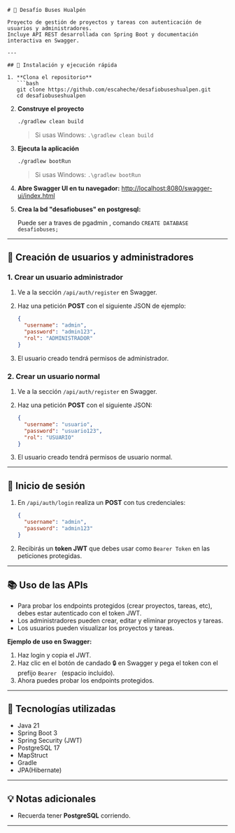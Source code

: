````
# 🚌 Desafío Buses Hualpén

Proyecto de gestión de proyectos y tareas con autenticación de usuarios y administradores.  
Incluye API REST desarrollada con Spring Boot y documentación interactiva en Swagger.

---

## 🚀 Instalación y ejecución rápida

1. **Clona el repositorio**
   ```bash
   git clone https://github.com/escaheche/desafiobuseshualpen.git
   cd desafiobuseshualpen
````

2. **Construye el proyecto**

   ```bash
   ./gradlew clean build
   ```

   > Si usas Windows:
   > `.\gradlew clean build`

3. **Ejecuta la aplicación**

   ```bash
   ./gradlew bootRun
   ```

   > Si usas Windows:
   > `.\gradlew bootRun`

4. **Abre Swagger UI en tu navegador:**
   [http://localhost:8080/swagger-ui/index.html](http://localhost:8080/swagger-ui/index.html)

5. **Crea la bd "desafiobuses" en postgresql:**
   
   Puede ser a traves de pgadmin , comando
   ```CREATE DATABASE desafiobuses;```

---

## 👤 Creación de usuarios y administradores

### 1. Crear un usuario administrador

1. Ve a la sección `/api/auth/register` en Swagger.
2. Haz una petición **POST** con el siguiente JSON de ejemplo:

   ```json
   {
     "username": "admin",
     "password": "admin123",
     "rol": "ADMINISTRADOR"
   }
   ```
3. El usuario creado tendrá permisos de administrador.

### 2. Crear un usuario normal

1. Ve a la sección `/api/auth/register` en Swagger.
2. Haz una petición **POST** con el siguiente JSON:

   ```json
   {
     "username": "usuario",
     "password": "usuario123",
     "rol": "USUARIO"
   }
   ```
3. El usuario creado tendrá permisos de usuario normal.

---

## 🔑 Inicio de sesión

1. En `/api/auth/login` realiza un **POST** con tus credenciales:

   ```json
   {
     "username": "admin",
     "password": "admin123"
   }
   ```
2. Recibirás un **token JWT** que debes usar como `Bearer Token` en las peticiones protegidas.

---

## 📚 Uso de las APIs

* Para probar los endpoints protegidos (crear proyectos, tareas, etc), debes estar autenticado con el token JWT.
* Los administradores pueden crear, editar y eliminar proyectos y tareas.
* Los usuarios pueden visualizar los proyectos y tareas.

**Ejemplo de uso en Swagger:**

1. Haz login y copia el JWT.
2. Haz clic en el botón de candado 🔒 en Swagger y pega el token con el prefijo `Bearer ` (espacio incluido).
3. Ahora puedes probar los endpoints protegidos.

---

## 🌱 Tecnologías utilizadas

* Java 21
* Spring Boot 3
* Spring Security (JWT)
* PostgreSQL 17
* MapStruct
* Gradle
* JPA(Hibernate)

---

## 💡 Notas adicionales

* Recuerda tener **PostgreSQL** corriendo.


---


